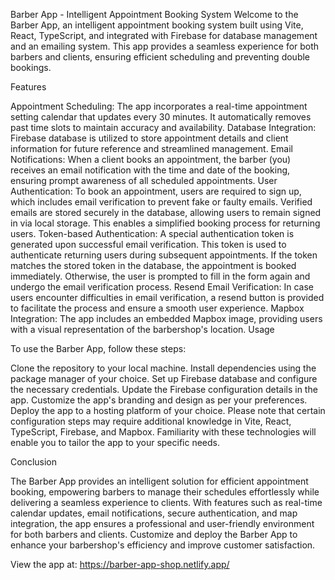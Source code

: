 
Barber App - Intelligent Appointment Booking System
Welcome to the Barber App, an intelligent appointment booking system built using Vite, React, TypeScript, and integrated with Firebase for database management and an emailing system. This app provides a seamless experience for both barbers and clients, ensuring efficient scheduling and preventing double bookings.

Features

Appointment Scheduling: The app incorporates a real-time appointment setting calendar that updates every 30 minutes. It automatically removes past time slots to maintain accuracy and availability.
Database Integration: Firebase database is utilized to store appointment details and client information for future reference and streamlined management.
Email Notifications: When a client books an appointment, the barber (you) receives an email notification with the time and date of the booking, ensuring prompt awareness of all scheduled appointments.
User Authentication: To book an appointment, users are required to sign up, which includes email verification to prevent fake or faulty emails. Verified emails are stored securely in the database, allowing users to remain signed in via local storage. This enables a simplified booking process for returning users.
Token-based Authentication: A special authentication token is generated upon successful email verification. This token is used to authenticate returning users during subsequent appointments. If the token matches the stored token in the database, the appointment is booked immediately. Otherwise, the user is prompted to fill in the form again and undergo the email verification process.
Resend Email Verification: In case users encounter difficulties in email verification, a resend button is provided to facilitate the process and ensure a smooth user experience.
Mapbox Integration: The app includes an embedded Mapbox image, providing users with a visual representation of the barbershop's location.
Usage

To use the Barber App, follow these steps:

Clone the repository to your local machine.
Install dependencies using the package manager of your choice.
Set up Firebase database and configure the necessary credentials.
Update the Firebase configuration details in the app.
Customize the app's branding and design as per your preferences.
Deploy the app to a hosting platform of your choice.
Please note that certain configuration steps may require additional knowledge in Vite, React, TypeScript, Firebase, and Mapbox. Familiarity with these technologies will enable you to tailor the app to your specific needs.

Conclusion

The Barber App provides an intelligent solution for efficient appointment booking, empowering barbers to manage their schedules effortlessly while delivering a seamless experience to clients. With features such as real-time calendar updates, email notifications, secure authentication, and map integration, the app ensures a professional and user-friendly environment for both barbers and clients. Customize and deploy the Barber App to enhance your barbershop's efficiency and improve customer satisfaction.

View the app at:
https://barber-app-shop.netlify.app/
